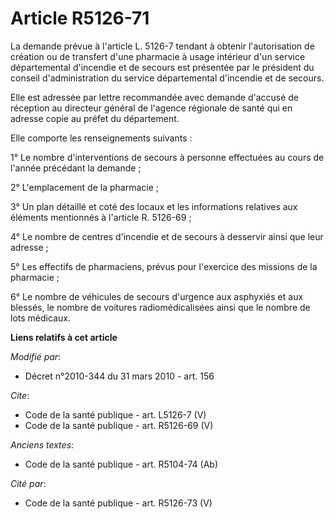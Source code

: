 # Article R5126-71

La demande prévue à l'article L. 5126-7 tendant à obtenir l'autorisation de création ou de transfert d'une pharmacie à usage
intérieur d'un service départemental d'incendie et de secours est présentée par le président du conseil d'administration du
service départemental d'incendie et de secours. 

Elle est adressée par lettre recommandée avec demande d'accusé de réception au directeur général de l'agence régionale de
santé qui en adresse copie au préfet du département. 

Elle comporte les renseignements suivants : 

1° Le nombre d'interventions de secours à personne effectuées au cours de l'année précédant la demande ; 

2° L'emplacement de la pharmacie ; 

3° Un plan détaillé et coté des locaux et les informations relatives aux éléments mentionnés à l'article R. 5126-69 ; 

4° Le nombre de centres d'incendie et de secours à desservir ainsi que leur adresse ; 

5° Les effectifs de pharmaciens, prévus pour l'exercice des missions de la pharmacie ; 

6° Le nombre de véhicules de secours d'urgence aux asphyxiés et aux blessés, le nombre de voitures radiomédicalisées ainsi
que le nombre de lots médicaux.

**Liens relatifs à cet article**

_Modifié par_:

  - Décret n°2010-344 du 31 mars 2010 - art. 156

_Cite_:

  - Code de la santé publique - art. L5126-7 (V)
  - Code de la santé publique - art. R5126-69 (V)

_Anciens textes_:

  - Code de la santé publique - art. R5104-74 (Ab)

_Cité par_:

  - Code de la santé publique - art. R5126-73 (V)
